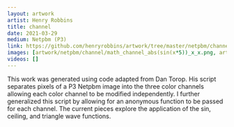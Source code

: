 ```yaml
---
layout: artwork
artist: Henry Robbins
title: channel
date: 2021-03-29
medium: Netpbm (P3)
link: https://github.com/henryrobbins/artwork/tree/master/netpbm/channel
images: [artwork/netpbm/channel/math_channel_abs(sin(x*5))_x_x.png, artwork/netpbm/channel/math_channel_1-x_1-x_1-x.png, artwork/netpbm/channel/math_channel_1-x_x_x.png, artwork/netpbm/channel/math_channel_abs(sin(x*10))_x_x.png, artwork/netpbm/channel/math_channel_x_abs(sin(x*5))_x.png, artwork/netpbm/channel/math_channel_x_x_abs(sin(x*10)).png, artwork/netpbm/channel/math_channel_ceil(x*5)_over_5_x_x.png, artwork/netpbm/channel/math_channel_triangle_1.0_0.4_x_x.png, artwork/netpbm/channel/math_channel_x_x_triangle_1.0_0.4.png, artwork/netpbm/channel/math_channel_abs(sin(x*10))_x_abs(sin(x*10+10)).png]
videos: []
---
```

This work was generated using code adapted from Dan Torop. His script separates
pixels of a P3 Netpbm image into the three color channels allowing each color
channel to be modified independently. I further generalized this script by
allowing for an anonymous function to be passed for each channel. The current
pieces explore the application of the sin, ceiling, and triangle wave functions.